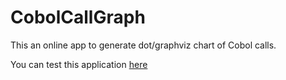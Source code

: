 # CobolCallGraphThis an online app to generate dot/graphviz chart of Cobol calls.You can test this application [here](https://github.com/edgardleal/CobolCallGraph)